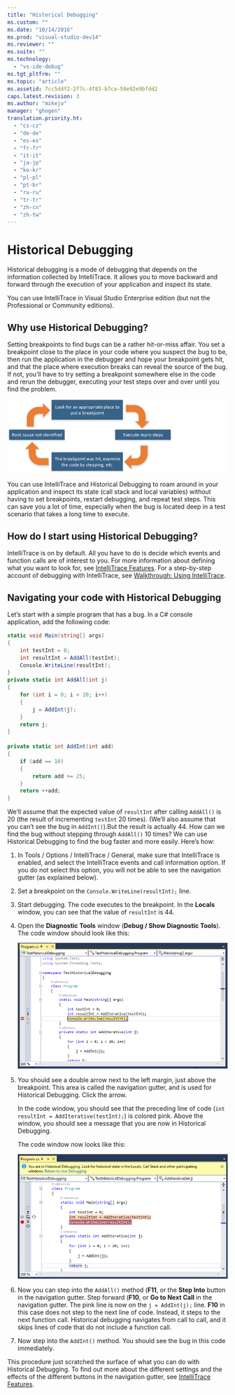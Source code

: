 ```yaml
---
title: "Historical Debugging"
ms.custom: ""
ms.date: "10/14/2016"
ms.prod: "visual-studio-dev14"
ms.reviewer: ""
ms.suite: ""
ms.technology: 
  - "vs-ide-debug"
ms.tgt_pltfrm: ""
ms.topic: "article"
ms.assetid: 7cc5ddf2-2f7c-4f83-b7ca-58e92e9bfdd2
caps.latest.revision: 3
ms.author: "mikejo"
manager: "ghogen"
translation.priority.ht: 
  - "cs-cz"
  - "de-de"
  - "es-es"
  - "fr-fr"
  - "it-it"
  - "ja-jp"
  - "ko-kr"
  - "pl-pl"
  - "pt-br"
  - "ru-ru"
  - "tr-tr"
  - "zh-cn"
  - "zh-tw"
---
```

# Historical Debugging
Historical debugging is a mode of debugging that depends on the information collected by IntelliTrace. It allows you to move backward and forward through the execution of your application and inspect its state.  
  
 You can use IntelliTrace in Visual Studio Enterprise edition (but not the Professional or Community editions).  
  
## Why use Historical Debugging?  
 Setting breakpoints to find bugs can be a rather hit-or-miss affair. You set a breakpoint close to the place in your code where you suspect the bug to be, then run the application in the debugger and hope your breakpoint gets hit, and that the place where execution breaks can reveal the source of the bug. If not, you’ll have to try setting a breakpoint somewhere else in the code and rerun the debugger, executing your test steps over and over until you find the problem.  
  
 ![setting a breakpoint](../debugger/media/breakpointprocesa.png "BreakpointProcesa")  
  
 You can use IntelliTrace and Historical Debugging to roam around in your application and inspect its state (call stack and local variables) without having to set breakpoints, restart debugging, and repeat test steps. This can save you a lot of time, especially when the bug is located deep in a test scenario that takes a long time to execute.  
  
## How do I start using Historical Debugging?  
 IntelliTrace is on by default. All you have to do is decide which events and function calls are of interest to you. For more information about defining what you want to look for, see [IntelliTrace Features](../debugger/intellitrace-features.md). For a step-by-step account of debugging with IntelliTrace, see [Walkthrough: Using IntelliTrace](../debugger/walkthrough--using-intellitrace.md).  
  
## Navigating your code with Historical Debugging  
 Let’s start with a simple program that has a bug. In a C# console application, add the following code:  
  
```c#  
static void Main(string[] args)  
{  
    int testInt = 0;  
    int resultInt = AddAll(testInt);  
    Console.WriteLine(resultInt);  
}  
private static int AddAll(int j)  
{  
    for (int i = 0; i < 20; i++)  
    {  
        j = AddInt(j);  
    }  
    return j;  
}  
  
private static int AddInt(int add)  
{  
    if (add == 10)  
    {  
        return add += 25;  
    }  
    return ++add;  
}  
```  
  
 We’ll assume that the expected value of `resultInt` after calling `AddAll()` is 20 (the result of incrementing `testInt` 20 times). (We’ll also assume that you can’t see the bug in `AddInt()`).But the result is actually 44. How can we find the bug without stepping through `AddAll()` 10 times? We can use Historical Debugging to find the bug faster and more easily. Here’s how:  
  
1.  In Tools / Options / IntelliTrace / General, make sure that IntelliTrace is enabled, and select the IntelliTrace events and call information option. If you do not select this option, you will not be able to see the navigation gutter (as explained below).  
  
2.  Set a breakpoint on the `Console.WriteLine(resultInt);` line.  
  
3.  Start debugging. The code executes to the breakpoint. In the **Locals** window, you can see that the value of `resultInt` is 44.  
  
4.  Open the **Diagnostic Tools** window (**Debug / Show Diagnostic Tools**). The code window should look like this:  
  
     ![Code window at the breakpoint](../debugger/media/historicaldebuggingbreakpoint.png "HistoricalDebuggingBreakpoint")  
  
5.  You should see a double arrow next to the left margin, just above the breakpoint. This area is called the navigation gutter, and is used for Historical Debugging. Click the arrow.  
  
     In the code window, you should see that the preceding line of code (`int resultInt = AddIterative(testInt);`) is colored pink. Above the window, you should see a message that you are now in Historical Debugging.  
  
     The code window now looks like this:  
  
     ![code window in historical debugging mode](../debugger/media/historicaldebuggingback.png "HistoricalDebuggingBack")  
  
6.  Now you can step into the `AddAll()` method (**F11**, or the **Step Into** button in the navigation gutter. Step forward (**F10**, or **Go to Next Call** in the navigation gutter. The pink line is now on the `j = AddInt(j);` line. **F10** in this case does not step to the next line of code. Instead, it steps to the next function call. Historical debugging navigates from call to call, and it skips lines of code that do not include a function call.  
  
7.  Now step into the `AddInt()` method. You should see the bug in this code immediately.  
  
 This procedure just scratched the surface of what you can do with Historical Debugging. To find out more about the different settings and the effects of the different buttons in the navigation gutter, see [IntelliTrace Features](../debugger/intellitrace-features.md).